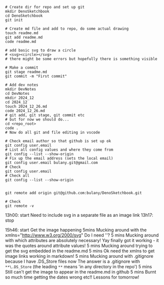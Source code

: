 ```
# Create dir for repo and set up git
mkdir DenoSketchbook
cd DenoSketchbook
git init

# Create md file and add to repo, do some actual drawing
touch readme.md
git add readme.md
code readme.md

# add basic svg to draw a circle
# <svg><circle></svg>
# there might be some errors but hopefully there is something visible

# Make a commit
git stage readme.md
git commit -m "First commit"

# Add dev notes
mkdir DevNotes
cd DevNotes
mkdir 2024_12
cd 2024_12
touch 2024_12_26.md
code 2024_12_26.md
# git add, git stage, git commit etc
# but for now we should do...
cd <repo_root>
code .
# Now do all git and file editing in vscode

# Check email author so that github is set up ok
git config user.email
# List all config values and where they come from
git config --list --show-origin
# Fix up the email address (sets the local email)
git config user.email bulany.git@gmail.com
# Check
git config user.email
# Check all
git config --list --show-origin


git remote add origin git@github.com:bulany/DenoSketchbook.git

# Check
git remote -v

```
13h00: start
Need to include svg in a separate file as an image link
13h17: stop

15h46: start
Get the image happening
5mins
Mucking around with the xmlns="http://www.w3.org/2000/svg"
Do I need '</circle>'?
5 mins
Mucking around with which attributes are absolutely necessary!
Yay finally got it working - it was the quotes around attribute values!
5 mins
Mucking around trying to get the svg embedded in the readme.md
5 mins
Ok need the xmlns to get image links working in markdown!
5 mins
Mucking around with .gitignore because I have .DS_Store files now
The answer is a .gitignore with `**\.DS_Store` (the leading `**` means 'in any directory in the repo')
5 mins
Still can't get the image to appear in the readme.md in github
5 mins
Burnt so much time getting the dates wrong etc!! Lessons for tomorrow!

